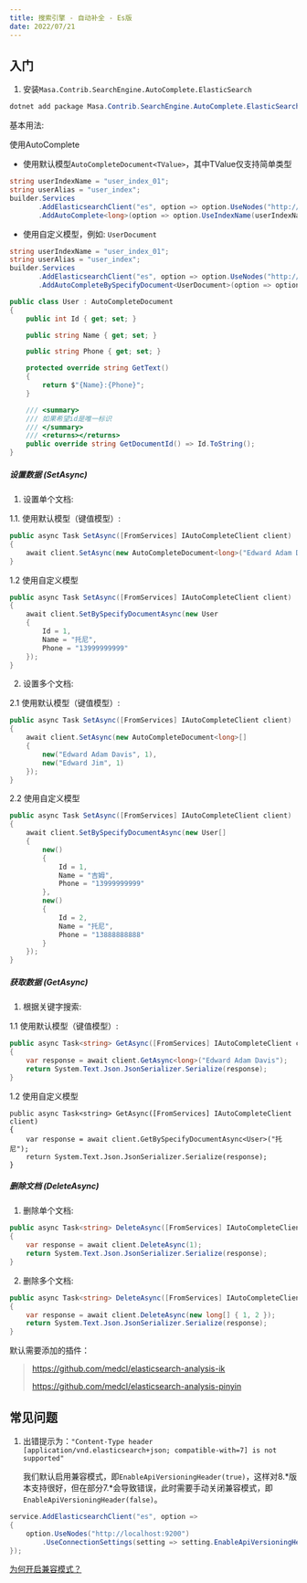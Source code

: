 ```yaml
---
title: 搜索引擎 - 自动补全 - Es版
date: 2022/07/21
---
```


## 入门

1. 安装`Masa.Contrib.SearchEngine.AutoComplete.ElasticSearch`

``` powershell
dotnet add package Masa.Contrib.SearchEngine.AutoComplete.ElasticSearch
```

基本用法:

使用AutoComplete

* 使用默认模型`AutoCompleteDocument<TValue>`，其中TValue仅支持简单类型

``` C#
string userIndexName = "user_index_01";
string userAlias = "user_index";
builder.Services
       .AddElasticsearchClient("es", option => option.UseNodes("http://localhost:9200").UseDefault())
       .AddAutoComplete<long>(option => option.UseIndexName(userIndexName).UseAlias(userAlias));
```

* 使用自定义模型，例如: `UserDocument`

``` C#
string userIndexName = "user_index_01";
string userAlias = "user_index";
builder.Services
       .AddElasticsearchClient("es", option => option.UseNodes("http://localhost:9200").UseDefault())
       .AddAutoCompleteBySpecifyDocument<UserDocument>(option => option.UseIndexName(userIndexName).UseAlias(userAlias));

public class User : AutoCompleteDocument
{
    public int Id { get; set; }

    public string Name { get; set; }

    public string Phone { get; set; }

    protected override string GetText()
    {
        return $"{Name}:{Phone}";
    }

    /// <summary>
    /// 如果希望id是唯一标识
    /// </summary>
    /// <returns></returns>
    public override string GetDocumentId() => Id.ToString();
}
```

##### 设置数据 (SetAsync)

1. 设置单个文档:

1.1. 使用默认模型（键值模型）:

  ``` C#
  public async Task SetAsync([FromServices] IAutoCompleteClient client)
  {
      await client.SetAsync(new AutoCompleteDocument<long>("Edward Adam Davis", 1));
  }
  ```

1.2 使用自定义模型

  ``` C#
  public async Task SetAsync([FromServices] IAutoCompleteClient client)
  {
      await client.SetBySpecifyDocumentAsync(new User
      {
          Id = 1,
          Name = "托尼",
          Phone = "13999999999"
      });
  }
  ```

2. 设置多个文档:

2.1 使用默认模型（键值模型）:

  ``` C#
  public async Task SetAsync([FromServices] IAutoCompleteClient client)
  {
      await client.SetAsync(new AutoCompleteDocument<long>[]
      {
          new("Edward Adam Davis", 1),
          new("Edward Jim", 1)
      });
  }
  ```

2.2 使用自定义模型

  ``` C#
  public async Task SetAsync([FromServices] IAutoCompleteClient client)
  {
      await client.SetBySpecifyDocumentAsync(new User[]
      {
          new()
          {
              Id = 1,
              Name = "吉姆",
              Phone = "13999999999"
          },
          new()
          {
              Id = 2,
              Name = "托尼",
              Phone = "13888888888"
          }
      });
  }
  ```

##### 获取数据 (GetAsync)

1. 根据关键字搜索:

1.1 使用默认模型（键值模型）:

  ``` C#
  public async Task<string> GetAsync([FromServices] IAutoCompleteClient client)
  {
      var response = await client.GetAsync<long>("Edward Adam Davis");
      return System.Text.Json.JsonSerializer.Serialize(response);
  }
  ```

1.2 使用自定义模型

  ```
  public async Task<string> GetAsync([FromServices] IAutoCompleteClient client)
  {
      var response = await client.GetBySpecifyDocumentAsync<User>("托尼");
      return System.Text.Json.JsonSerializer.Serialize(response);
  }
  ```

##### 删除文档 (DeleteAsync)

1. 删除单个文档:

``` C#
public async Task<string> DeleteAsync([FromServices] IAutoCompleteClient client)
{
    var response = await client.DeleteAsync(1);
    return System.Text.Json.JsonSerializer.Serialize(response);
}
```

2. 删除多个文档:

``` C#
public async Task<string> DeleteAsync([FromServices] IAutoCompleteClient client)
{
    var response = await client.DeleteAsync(new long[] { 1, 2 });
    return System.Text.Json.JsonSerializer.Serialize(response);
}
```

默认需要添加的插件：

> https://github.com/medcl/elasticsearch-analysis-ik
>
> https://github.com/medcl/elasticsearch-analysis-pinyin

## 常见问题

1. 出错提示为：`"Content-Type header [application/vnd.elasticsearch+json; compatible-with=7] is not supported"`

   我们默认启用兼容模式，即`EnableApiVersioningHeader(true)`，这样对8.*版本支持很好，但在部分7.*会导致错误，此时需要手动关闭兼容模式，即`EnableApiVersioningHeader(false)`。

``` C#
service.AddElasticsearchClient("es", option =>
{
    option.UseNodes("http://localhost:9200")
        .UseConnectionSettings(setting => setting.EnableApiVersioningHeader(false));
});
```

[为何开启兼容模式？](https://github.com/elastic/elasticsearch-net/issues/6154)